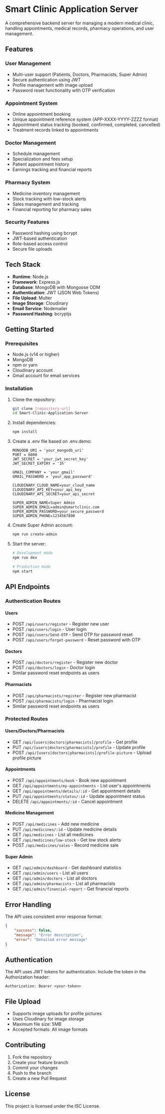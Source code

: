 # Smart Clinic Application Server

A comprehensive backend server for managing a modern medical clinic, handling appointments, medical records, pharmacy operations, and user management.

## Features

### User Management
- Multi-user support (Patients, Doctors, Pharmacists, Super Admin)
- Secure authentication using JWT
- Profile management with image upload
- Password reset functionality with OTP verification

### Appointment System
- Online appointment booking
- Unique appointment reference system (APP-XXXX-YYYY-ZZZZ format)
- Appointment status tracking (booked, confirmed, completed, cancelled)
- Treatment records linked to appointments

### Doctor Management
- Schedule management
- Specialization and fees setup
- Patient appointment history
- Earnings tracking and financial reports

### Pharmacy System
- Medicine inventory management
- Stock tracking with low-stock alerts
- Sales management and tracking
- Financial reporting for pharmacy sales

### Security Features
- Password hashing using bcrypt
- JWT-based authentication
- Role-based access control
- Secure file uploads

## Tech Stack

- **Runtime**: Node.js
- **Framework**: Express.js
- **Database**: MongoDB with Mongoose ODM
- **Authentication**: JWT (JSON Web Tokens)
- **File Upload**: Multer
- **Image Storage**: Cloudinary
- **Email Service**: Nodemailer
- **Password Hashing**: bcryptjs

## Getting Started

### Prerequisites

- Node.js (v14 or higher)
- MongoDB
- npm or yarn
- Cloudinary account
- Gmail account for email services

### Installation

1. Clone the repository:
   ```bash
   git clone [repository-url]
   cd Smart-Clinic-Application-Server
   ```

2. Install dependencies:
   ```bash
   npm install
   ```

3. Create a .env file based on .env.demo:
   ```
   MONGODB_URI = 'your_mongodb_uri'
   PORT = 6000
   JWT_SECRET = 'your_jwt_secret_key'
   JWT_SECRET_EXPIRY = '1h'
   
   GMAIL_COMPANY = 'your_gmail'
   GMAIL_PASSWORD = 'your_app_password'
   
   CLOUDINARY_CLOUD_NAME=your_cloud_name
   CLOUDINARY_API_KEY=your_api_key
   CLOUDINARY_API_SECRET=your_api_secret
   
   SUPER_ADMIN_NAME=Super Admin
   SUPER_ADMIN_EMAIL=admin@smartclinic.com
   SUPER_ADMIN_PASSWORD=your_secure_password
   SUPER_ADMIN_PHONE=1234567890
   ```

4. Create Super Admin account:
   ```bash
   npm run create-admin
   ```

5. Start the server:
   ```bash
   # Development mode
   npm run dev
   
   # Production mode
   npm start
   ```

## API Endpoints

### Authentication Routes

#### Users
- POST `/api/users/register` - Register new user
- POST `/api/users/login` - User login
- POST `/api/users/Send-OTP` - Send OTP for password reset
- POST `/api/users/forget-password` - Reset password with OTP

#### Doctors
- POST `/api/doctors/register` - Register new doctor
- POST `/api/doctors/login` - Doctor login
- Similar password reset endpoints as users

#### Pharmacists
- POST `/api/pharmacists/register` - Register new pharmacist
- POST `/api/pharmacists/login` - Pharmacist login
- Similar password reset endpoints as users

### Protected Routes

#### Users/Doctors/Pharmacists
- GET `/api/[users|doctors|pharmacists]/profile` - Get profile
- PUT `/api/[users|doctors|pharmacists]/profile` - Update profile
- POST `/api/[users|doctors|pharmacists]/profile-picture` - Upload profile picture

#### Appointments
- POST `/api/appointments/book` - Book new appointment
- GET `/api/appointments/my-appointments` - List user's appointments
- GET `/api/appointments/details/:id` - Get appointment details
- PUT `/api/appointments/status/:id` - Update appointment status
- DELETE `/api/appointments/:id` - Cancel appointment

#### Medicine Management
- POST `/api/medicines` - Add new medicine
- PUT `/api/medicines/:id` - Update medicine details
- GET `/api/medicines` - List all medicines
- GET `/api/medicines/low-stock` - Get low stock alerts
- POST `/api/medicines/sales` - Record medicine sale

#### Super Admin
- GET `/api/admin/dashboard` - Get dashboard statistics
- GET `/api/admin/users` - List all users
- GET `/api/admin/doctors` - List all doctors
- GET `/api/admin/pharmacists` - List all pharmacists
- GET `/api/admin/financial-report` - Get financial reports

## Error Handling

The API uses consistent error response format:
```json
{
    "success": false,
    "message": "Error description",
    "error": "Detailed error message"
}
```

## Authentication

The API uses JWT tokens for authentication. Include the token in the Authorization header:
```
Authorization: Bearer <your-token>
```

## File Upload

- Supports image uploads for profile pictures
- Uses Cloudinary for image storage
- Maximum file size: 5MB
- Accepted formats: All image formats

## Contributing

1. Fork the repository
2. Create your feature branch
3. Commit your changes
4. Push to the branch
5. Create a new Pull Request

## License

This project is licensed under the ISC License.